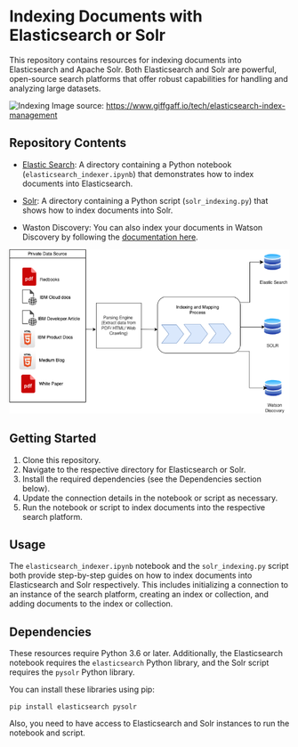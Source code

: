 
# Indexing Documents with Elasticsearch or Solr

This repository contains resources for indexing documents into Elasticsearch and Apache Solr. Both Elasticsearch and Solr are powerful, open-source search platforms that offer robust capabilities for handling and analyzing large datasets.

![Indexing](https://gg-cms-admin-prd.s3.eu-west-1.amazonaws.com/iocms/sharding_3cb0e30cbe.png)
Image source: https://www.giffgaff.io/tech/elasticsearch-index-management

## Repository Contents

- [Elastic Search](../1.%20Indexing%20documents/Elastic%20Search/): A directory containing a Python notebook (`elasticsearch_indexer.ipynb`) that demonstrates how to index documents into Elasticsearch.
- [Solr](../1.%20Indexing%20documents/Solr/): A directory containing a Python script (`solr_indexing.py`) that shows how to index documents into Solr.

- Waston Discovery:  You can also index your documents in Watson Discovery by following the [documentation here](https://cloud.ibm.com/docs/discovery-data?topic=discovery-data-upload-data).

![Indexing](./Screenshots/data_up.png)

## Getting Started

1. Clone this repository.
2. Navigate to the respective directory for Elasticsearch or Solr.
3. Install the required dependencies (see the Dependencies section below).
4. Update the connection details in the notebook or script as necessary.
5. Run the notebook or script to index documents into the respective search platform.

## Usage

The `elasticsearch_indexer.ipynb` notebook and the `solr_indexing.py` script both provide step-by-step guides on how to index documents into Elasticsearch and Solr respectively. This includes initializing a connection to an instance of the search platform, creating an index or collection, and adding documents to the index or collection.

## Dependencies

These resources require Python 3.6 or later. Additionally, the Elasticsearch notebook requires the `elasticsearch` Python library, and the Solr script requires the `pysolr` Python library.

You can install these libraries using pip:

```
pip install elasticsearch pysolr
```

Also, you need to have access to Elasticsearch and Solr instances to run the notebook and script.
